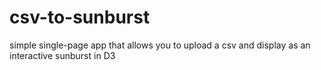 # csv-to-sunburst
simple single-page app that allows you to upload a csv and display as an interactive sunburst in D3
